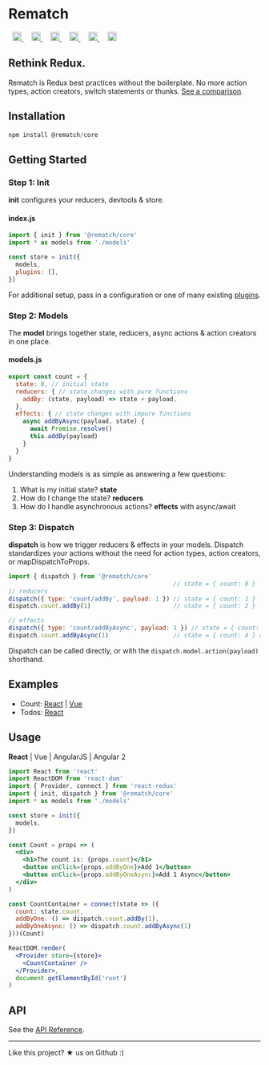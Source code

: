 # Rematch

<p>
<a href='https://travis-ci.org/rematch/rematch' style='margin: 0 0.5rem;'>
<img src='https://travis-ci.org/rematch/rematch.svg?branch=master' alt='Build Status' height='18'/>
</a>

<a href='https://coveralls.io/github/rematch/rematch?branch=master' style='margin: 0 0.5rem;'>
<img src='https://coveralls.io/repos/github/rematch/rematch/badge.svg?branch=master' alt='Coverage Status' height='18'/>
</a>

<a href='https://www.codacy.com/app/ShMcK/rematch?utm_source=github.com&amp;utm_medium=referral&amp;utm_content=rematch/rematch&amp;utm_campaign=Badge_Grade' style='margin: 0 0.5rem;'>
  <img src='https://api.codacy.com/project/badge/Grade/04039822aa23402bb985d9b374ac4a39' alt='Codacy Badge' height='18'>
</a>

<a href='https://badge.fury.io/js/%40rematch%2Fcore' style='margin: 0 0.5rem;'>
<img src='https://badge.fury.io/js/%40rematch%2Fcore.svg' alt='npm version' height='18'>
</a>

<a href='https://img.shields.io/badge/size-<18kb-brightgreen.svg?style=flat' style='margin: 0 0.5rem;'>
<img src='https://img.shields.io/badge/size-<18kb-brightgreen.svg?style=flat' alt='file size' height='18'>
</a>

<a href='https://img.shields.io/badge/dependencies-redux-brightgreen.svg?style=flat' style='margin: 0 0.5rem;'>
<img src='https://img.shields.io/badge/dependencies-redux-brightgreen.svg?style=flat' alt='file size' height='18'>
</a>
</p>

## Rethink Redux.

Rematch is Redux best practices without the boilerplate. No more action types, action creators, switch statements or thunks. [See a comparison](./docs/purpose.md).

## Installation

```js
npm install @rematch/core
```

## Getting Started

### Step 1: Init

**init** configures your reducers, devtools & store. 

#### index.js

```js
import { init } from '@rematch/core'
import * as models from './models'

const store = init({
  models,
  plugins: [],
})
```

For additional setup, pass in a configuration or one of many existing [plugins](./docs/plugins.md).

### Step 2: Models

The **model** brings together state, reducers, async actions & action creators in one place.

#### models.js
```js
export const count = {
  state: 0, // initial state
  reducers: { // state changes with pure functions
    addBy: (state, payload) => state + payload,    
  },
  effects: { // state changes with impure functions
    async addByAsync(payload, state) {
      await Promise.resolve()
      this.addBy(payload)
    }
  }
}
```

Understanding models is as simple as answering a few questions:

1. What is my initial state? **state**
2. How do I change the state? **reducers**
3. How do I handle asynchronous actions? **effects** with async/await

### Step 3: Dispatch

**dispatch** is how we trigger reducers & effects in your models. Dispatch standardizes your actions without the need for action types, action creators, or mapDispatchToProps.

```js
import { dispatch } from '@rematch/core'
                                              // state = { count: 0 }
// reducers
dispatch({ type: 'count/addBy', payload: 1 }) // state = { count: 1 }
dispatch.count.addBy(1)                       // state = { count: 2 }

// effects
dispatch({ type: 'count/addByAsync', payload: 1 }) // state = { count: 3 } after delay
dispatch.count.addByAsync(1)                  // state = { count: 4 } after delay
```

Dispatch can be called directly, or with the `dispatch.model.action(payload)` shorthand.


## Examples

- Count: [React](https://codesandbox.io/s/3kpyz2nnz6) | [Vue](https://codesandbox.io/s/6j1vvnl20k)
- Todos: [React](https://codesandbox.io/s/92mk9n6vww)

## Usage

**React** | Vue | AngularJS | Angular 2

```jsx
import React from 'react'
import ReactDOM from 'react-dom'
import { Provider, connect } from 'react-redux'
import { init, dispatch } from '@rematch/core'
import * as models from './models'

const store = init({
  models,
})

const Count = props => (
  <div>
    <h1>The count is: {props.count}</h1>
    <button onClick={props.addByOne}>Add 1</button>
    <button onClick={props.addByOneAsync}>Add 1 Async</button>
  </div>
)

const CountContainer = connect(state => ({
  count: state.count,
  addByOne: () => dispatch.count.addBy(1),
  addByOneAsync: () => dispatch.count.addByAsync(1)
}))(Count)

ReactDOM.render(
  <Provider store={store}>
    <CountContainer />
  </Provider>,
  document.getElementById('root')
)
```


## API

See the [API Reference](./docs/api.md).

---

Like this project? ★ us on Github :)
